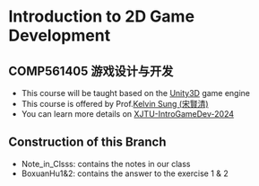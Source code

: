 # Introduction to 2D Game Development
## COMP561405 游戏设计与开发

- This course will be taught based on the [Unity3D](https://unity.com/cn) game engine
- This course is offered by Prof.[Kelvin Sung (宋賢清)](https://faculty.washington.edu/ksung/)
- You can learn more details on [XJTU-IntroGameDev-2024](https://myuwbclasses.github.io/XJTU-IntroGameDev/)

## Construction of this Branch
- Note_in_Clsss: contains the notes in our class
- BoxuanHu1&2: contains the answer to the exercise 1 & 2

